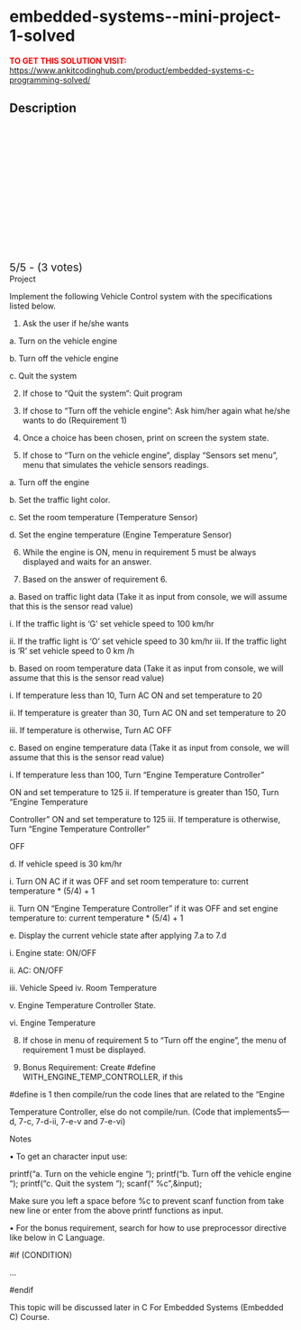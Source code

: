 # embedded-systems--mini-project-1-solved



**<span style='color:red'>TO GET THIS SOLUTION VISIT:</span>** https://www.ankitcodinghub.com/product/embedded-systems-c-programming-solved/

<h2>Description</h2>



<div class="kk-star-ratings kksr-auto kksr-align-center kksr-valign-top" data-payload="{&quot;align&quot;:&quot;center&quot;,&quot;id&quot;:&quot;128661&quot;,&quot;slug&quot;:&quot;default&quot;,&quot;valign&quot;:&quot;top&quot;,&quot;ignore&quot;:&quot;&quot;,&quot;reference&quot;:&quot;auto&quot;,&quot;class&quot;:&quot;&quot;,&quot;count&quot;:&quot;3&quot;,&quot;legendonly&quot;:&quot;&quot;,&quot;readonly&quot;:&quot;&quot;,&quot;score&quot;:&quot;5&quot;,&quot;starsonly&quot;:&quot;&quot;,&quot;best&quot;:&quot;5&quot;,&quot;gap&quot;:&quot;4&quot;,&quot;greet&quot;:&quot;Rate this product&quot;,&quot;legend&quot;:&quot;5\/5 - (3 votes)&quot;,&quot;size&quot;:&quot;24&quot;,&quot;title&quot;:&quot;Embedded-Systems -Mini-Project-1 Solved&quot;,&quot;width&quot;:&quot;138&quot;,&quot;_legend&quot;:&quot;{score}\/{best} - ({count} {votes})&quot;,&quot;font_factor&quot;:&quot;1.25&quot;}">
            
<div class="kksr-stars">
    
<div class="kksr-stars-inactive">
            <div class="kksr-star" data-star="1" style="padding-right: 4px">
            

<div class="kksr-icon" style="width: 24px; height: 24px;"></div>
        </div>
            <div class="kksr-star" data-star="2" style="padding-right: 4px">
            

<div class="kksr-icon" style="width: 24px; height: 24px;"></div>
        </div>
            <div class="kksr-star" data-star="3" style="padding-right: 4px">
            

<div class="kksr-icon" style="width: 24px; height: 24px;"></div>
        </div>
            <div class="kksr-star" data-star="4" style="padding-right: 4px">
            

<div class="kksr-icon" style="width: 24px; height: 24px;"></div>
        </div>
            <div class="kksr-star" data-star="5" style="padding-right: 4px">
            

<div class="kksr-icon" style="width: 24px; height: 24px;"></div>
        </div>
    </div>
    
<div class="kksr-stars-active" style="width: 138px;">
            <div class="kksr-star" style="padding-right: 4px">
            

<div class="kksr-icon" style="width: 24px; height: 24px;"></div>
        </div>
            <div class="kksr-star" style="padding-right: 4px">
            

<div class="kksr-icon" style="width: 24px; height: 24px;"></div>
        </div>
            <div class="kksr-star" style="padding-right: 4px">
            

<div class="kksr-icon" style="width: 24px; height: 24px;"></div>
        </div>
            <div class="kksr-star" style="padding-right: 4px">
            

<div class="kksr-icon" style="width: 24px; height: 24px;"></div>
        </div>
            <div class="kksr-star" style="padding-right: 4px">
            

<div class="kksr-icon" style="width: 24px; height: 24px;"></div>
        </div>
    </div>
</div>
                

<div class="kksr-legend" style="font-size: 19.2px;">
            5/5 - (3 votes)    </div>
    </div>
Project

Implement the following Vehicle Control system with the specifications listed below.

1. Ask the user if he/she wants

a. Turn on the vehicle engine

b. Turn off the vehicle engine

c. Quit the system

2. If chose to “Quit the system”: Quit program

3. If chose to “Turn off the vehicle engine”: Ask him/her again what he/she wants to do (Requirement 1)

4. Once a choice has been chosen, print on screen the system state.

5. If chose to “Turn on the vehicle engine”, display “Sensors set menu”, menu that simulates the vehicle sensors readings.

a. Turn off the engine

b. Set the traffic light color.

c. Set the room temperature (Temperature Sensor)

d. Set the engine temperature (Engine Temperature Sensor)

6. While the engine is ON, menu in requirement 5 must be always displayed and waits for an answer.

7. Based on the answer of requirement 6.

a. Based on traffic light data (Take it as input from console, we will assume that this is the sensor read value)

i. If the traffic light is ‘G’ set vehicle speed to 100 km/hr

ii. If the traffic light is ‘O’ set vehicle speed to 30 km/hr iii. If the traffic light is ‘R’ set vehicle speed to 0 km /h

b. Based on room temperature data (Take it as input from console, we will assume that this is the sensor read value)

i. If temperature less than 10, Turn AC ON and set temperature to 20

ii. If temperature is greater than 30, Turn AC ON and set temperature to 20

iii. If temperature is otherwise, Turn AC OFF

c. Based on engine temperature data (Take it as input from console, we will assume that this is the sensor read value)

i. If temperature less than 100, Turn “Engine Temperature Controller”

ON and set temperature to 125 ii. If temperature is greater than 150, Turn “Engine Temperature

Controller” ON and set temperature to 125 iii. If temperature is otherwise, Turn “Engine Temperature Controller”

OFF

d. If vehicle speed is 30 km/hr

i. Turn ON AC if it was OFF and set room temperature to: current temperature * (5/4) + 1

ii. Turn ON “Engine Temperature Controller” if it was OFF and set engine temperature to: current temperature * (5/4) + 1

e. Display the current vehicle state after applying 7.a to 7.d

i. Engine state: ON/OFF

ii. AC: ON/OFF

iii. Vehicle Speed iv. Room Temperature

v. Engine Temperature Controller State.

vi. Engine Temperature

8. If chose in menu of requirement 5 to “Turn off the engine”, the menu of requirement 1 must be displayed.

9. Bonus Requirement: Create #define WITH_ENGINE_TEMP_CONTROLLER, if this

#define is 1 then compile/run the code lines that are related to the “Engine

Temperature Controller, else do not compile/run. (Code that implements5—d, 7-­­c, 7-­d-­­ii, 7-e-v and 7-e-vi)

Notes

• To get an character input use:

printf(“a. Turn on the vehicle engine “); printf(“b. Turn off the vehicle engine “); printf(“c. Quit the system “); scanf(“ %c”,&amp;input);

Make sure you left a space before %c to prevent scanf function from take new line or enter from the above printf functions as input.

• For the bonus requirement, search for how to use preprocessor directive like below in C Language.

#if (CONDITION)

…

#endif

This topic will be discussed later in C For Embedded Systems (Embedded C) Course.

&nbsp;

